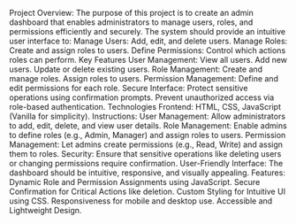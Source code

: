 Project Overview:
The purpose of this project is to create an admin dashboard that enables administrators to manage users, roles, and permissions efficiently and securely. The system should provide an intuitive user interface to:
Manage Users: Add, edit, and delete users.
Manage Roles: Create and assign roles to users.
Define Permissions: Control which actions roles can perform.
Key Features
User Management:
View all users.
Add new users.
Update or delete existing users.
Role Management:
Create and manage roles.
Assign roles to users.
Permission Management:
Define and edit permissions for each role.
Secure Interface:
Protect sensitive operations using confirmation prompts.
Prevent unauthorized access via role-based authentication.
Technologies
Frontend: HTML, CSS, JavaScript (Vanilla for simplicity).
Instructions:
User Management: Allow administrators to add, edit, delete, and view user details.
Role Management: Enable admins to define roles (e.g., Admin, Manager) and assign roles to users.
Permission Management: Let admins create permissions (e.g., Read, Write) and assign them to roles.
Security: Ensure that sensitive operations like deleting users or changing permissions require confirmation.
User-Friendly Interface: The dashboard should be intuitive, responsive, and visually appealing.
Features:
Dynamic Role and Permission Assignments using JavaScript.
Secure Confirmation for Critical Actions like deletion.
Custom Styling for Intuitive UI using CSS.
Responsiveness for mobile and desktop use.
Accessible and Lightweight Design.
